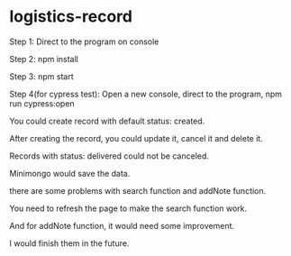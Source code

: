 # logistics-record

Step 1: Direct to the program on console

Step 2: npm install

Step 3: npm start

Step 4(for cypress test): Open a new console, direct to the program, npm run cypress:open

You could create record with default status: created.

After creating the record, you could update it, cancel it and delete it.

Records with status: delivered could not be canceled.

Minimongo would save the data.

there are some problems with search function and addNote function.

You need to refresh the page to make the search function work.

And for addNote function, it would need some improvement.

I would finish them in the future.

